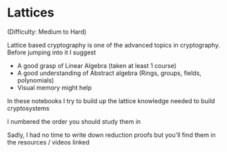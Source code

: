 # Lattices
(Difficulty: Medium to Hard)

Lattice based cryptography is one of the advanced topics in cryptography. Before jumping into it I suggest
- A good grasp of Linear Algebra (taken at least 1 course)
- A good understanding of Abstract algebra (Rings, groups, fields, polynomials)
- Visual memory might help

In these notebooks I try to build up the lattice knowledge needed to build cryptosystems

I numbered the order you should study them in

Sadly, I had no time to write down reduction proofs but you'll find them in the resources / videos linked

